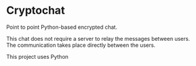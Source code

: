 # Cryptochat
Point to point Python-based encrypted chat.

This chat does not require a server to
relay the messages between users. The communication takes
place directly between the users.

This project uses Python
